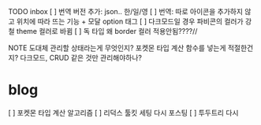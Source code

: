 TODO inbox
[ ] 번역 버전 추가: json.. 한/일/영
[ ] 번역: 따로 아이콘을 추가하지 않고 위치에 따라 뜨는 기능 + 모달 option 태그
[ ] 다크모드일 경우 파비콘의 컬러가 강철 theme 컬러로 바뀜
[ ] 독 타입 왜 border 컬러 적용안됨????//

NOTE
도대체 관리할 상태라는게 무엇인지? 포켓몬 타입 계산 함수를 넣는게 적절한건지? 다크모드, CRUD 같은 것만 관리해야하나?

# blog

[ ] 포켓몬 타입 계산 알고리즘
[ ] 리덕스 툴킷 세팅 다시 포스팅
[ ] 투두트리 다시
